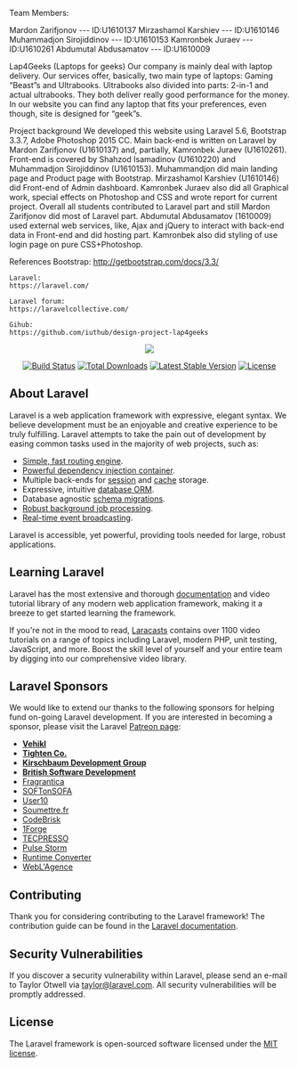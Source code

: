 

Team Members:

Mardon Zarifjonov --- ID:U1610137
Mirzashamol Karshiev --- ID:U1610146
Muhammadjon Sirojiddinov --- ID:U1610153
Kamronbek Juraev --- ID:U1610261
Abdumutal Abdusamatov --- ID:U1610009






Lap4Geeks
(Laptops for geeks)
	Our company is mainly deal with laptop delivery. Our services offer, basically, two main type of laptops: Gaming “Beast”s and Ultrabooks. Ultrabooks also divided into parts: 2-in-1 and actual ultrabooks. They both deliver really good performance for the money. In our website you can find any laptop that fits your preferences, even though, site is designed for “geek”s. 

Project background
	We developed this website using Laravel 5.6, Bootstrap 3.3.7, Adobe Photoshop 2015 CC. 
	Main back-end is written on Laravel by Mardon Zarifjonov (U1610137) and, partially, Kamronbek Juraev (U1610261). Front-end is covered by Shahzod Isamadinov (U1610220) and Muhammadjon Sirojiddinov (U1610153).
Muhammandjon did main landing page and Product page with Bootstrap.  	Mirzashamol Karshiev (U1610146) did  Front-end of Admin dashboard. Kamronbek Juraev also did all Graphical work, special effects on Photoshop and CSS and wrote report for current project. Overall all students contributed to Laravel part and still Mardon Zarifjonov did most of Laravel part. 
	Abdumutal Abdusamatov (1610009) used external web services, like, Ajax and jQuery to interact with back-end data in Front-end and did hosting part. Kamronbek also did styling of use login page on pure CSS+Photoshop.


References
	Bootstrap:
	http://getbootstrap.com/docs/3.3/
	
	Laravel:
	https://laravel.com/
	
	Laravel forum:
	https://laravelcollective.com/
		
	Gihub:
	https://github.com/iuthub/design-project-lap4geeks








<p align="center"><img src="https://laravel.com/assets/img/components/logo-laravel.svg"></p>

<p align="center">
<a href="https://travis-ci.org/laravel/framework"><img src="https://travis-ci.org/laravel/framework.svg" alt="Build Status"></a>
<a href="https://packagist.org/packages/laravel/framework"><img src="https://poser.pugx.org/laravel/framework/d/total.svg" alt="Total Downloads"></a>
<a href="https://packagist.org/packages/laravel/framework"><img src="https://poser.pugx.org/laravel/framework/v/stable.svg" alt="Latest Stable Version"></a>
<a href="https://packagist.org/packages/laravel/framework"><img src="https://poser.pugx.org/laravel/framework/license.svg" alt="License"></a>
</p>

## About Laravel

Laravel is a web application framework with expressive, elegant syntax. We believe development must be an enjoyable and creative experience to be truly fulfilling. Laravel attempts to take the pain out of development by easing common tasks used in the majority of web projects, such as:

- [Simple, fast routing engine](https://laravel.com/docs/routing).
- [Powerful dependency injection container](https://laravel.com/docs/container).
- Multiple back-ends for [session](https://laravel.com/docs/session) and [cache](https://laravel.com/docs/cache) storage.
- Expressive, intuitive [database ORM](https://laravel.com/docs/eloquent).
- Database agnostic [schema migrations](https://laravel.com/docs/migrations).
- [Robust background job processing](https://laravel.com/docs/queues).
- [Real-time event broadcasting](https://laravel.com/docs/broadcasting).

Laravel is accessible, yet powerful, providing tools needed for large, robust applications.

## Learning Laravel

Laravel has the most extensive and thorough [documentation](https://laravel.com/docs) and video tutorial library of any modern web application framework, making it a breeze to get started learning the framework.

If you're not in the mood to read, [Laracasts](https://laracasts.com) contains over 1100 video tutorials on a range of topics including Laravel, modern PHP, unit testing, JavaScript, and more. Boost the skill level of yourself and your entire team by digging into our comprehensive video library.

## Laravel Sponsors

We would like to extend our thanks to the following sponsors for helping fund on-going Laravel development. If you are interested in becoming a sponsor, please visit the Laravel [Patreon page](https://patreon.com/taylorotwell):

- **[Vehikl](https://vehikl.com/)**
- **[Tighten Co.](https://tighten.co)**
- **[Kirschbaum Development Group](https://kirschbaumdevelopment.com)**
- **[British Software Development](https://www.britishsoftware.co)**
- [Fragrantica](https://www.fragrantica.com)
- [SOFTonSOFA](https://softonsofa.com/)
- [User10](https://user10.com)
- [Soumettre.fr](https://soumettre.fr/)
- [CodeBrisk](https://codebrisk.com)
- [1Forge](https://1forge.com)
- [TECPRESSO](https://tecpresso.co.jp/)
- [Pulse Storm](http://www.pulsestorm.net/)
- [Runtime Converter](http://runtimeconverter.com/)
- [WebL'Agence](https://weblagence.com/)

## Contributing

Thank you for considering contributing to the Laravel framework! The contribution guide can be found in the [Laravel documentation](https://laravel.com/docs/contributions).

## Security Vulnerabilities

If you discover a security vulnerability within Laravel, please send an e-mail to Taylor Otwell via [taylor@laravel.com](mailto:taylor@laravel.com). All security vulnerabilities will be promptly addressed.

## License

The Laravel framework is open-sourced software licensed under the [MIT license](https://opensource.org/licenses/MIT).

